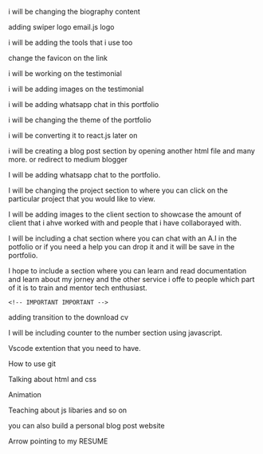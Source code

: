 i will be changing the biography content

adding swiper logo
email.js logo

i will be adding the tools that i use too

change the favicon on the link 

i will be working on the testimonial

i will be adding images on the testimonial

i will be adding whatsapp chat in this portfolio

i will be changing the theme of the portfolio



i will be converting it to react.js later on


<!-- I will be adding where my CV can be downloaded on the home page and the nav_link. done -->

<!-- Changing the color to my brand color. done -->

i will be creating a blog post section by opening another html file and many more. or redirect to medium blogger

I will be adding whatsapp chat to the portfolio.

I will be changing the project section to where you can click on the particular project that you would like to view.


I will be adding images to the client section to showcase the amount of client that i ahve worked with and people that i have collaborayed with.

I will be including a chat section where you can chat with an A.I in the potfolio or if you need a help you can drop it and it will be save in the portfolio.

I hope to include a section where you can learn and read documentation and learn about my jorney and the other service i offe to people which part of it is to train and mentor tech enthusiast.

    <!-- IMPORTANT IMPORTANT -->
adding transition to the download cv


I will be including counter to the number section using javascript.



<!-- I will also use typesript TO highlight the kind of services that i render. DONE  -->



<!--PART OF MY DOCUMENTATION WILL BE ABOUT. -->

Vscode extention that you need to have.

How to use git

Talking about html and css 

Animation

Teaching about js libaries and so on

you can also build a personal blog post website 


Arrow pointing to my RESUME
